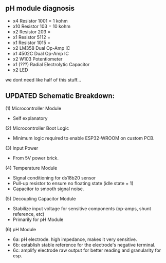## pH module diagnosis

- x4 Resistor 1001 = 1 kohm
- x10 Resistor 103 = 10 kohm
- x2 Resistor 203 = 
- x1 Resistor 5112 = 
- x1 Resistor 1015 = 
- x2 LM358 Dual Op-Amp IC
- x1 4502C Dual Op-Amp IC
- x2 W103 Potentiometer
- x1 (???) Radial Electrolytic Capacitor
- x2 LED

we dont need like half of this stuff...

## UPDATED Schematic Breakdown:

(1) Microcontroller Module
- Self explanatory

(2) Microcontroller Boot Logic
- Minimum logic required to enable ESP32-WROOM on custom PCB.

(3) Input Power
- From 5V power brick.

(4) Temperature Module
- Signal conditioning for ds18b20 sensor
- Pull-up resistor to ensure no floating state (idle state = 1)
- Capacitor to smooth signal noise.

(5) Decoupling Capacitor Module
- Stabilize input voltage for sensitive components (op-amps, shunt reference, etc)
- Primarily for pH Module

(6) pH Module
- 6a: pH electrode. high impedance, makes it very sensitive.
- 6b: establish stable reference for the electrode's negative terminal.
- 6c: amplify electrode raw output for better reading and granularity for esp.

